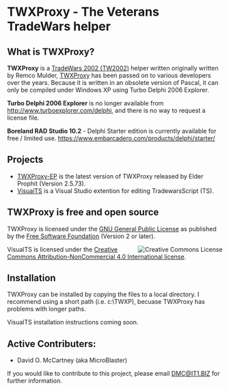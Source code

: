 # TWXProxy - The Veterans TradeWars helper
## What is TWXProxy?

**TWXProxy** is a [TradeWars 2002 (TW2002)](http://www.eisonline.com) helper written originally written by Remco Mulder, [TWXProxy](https://github.com/erikh/twxproxy) has been passed on to various developers over the years. Because it is written in an obsolete version of Pascal, it can only be compiled under Windows XP using Turbo Delphi 2006 Explorer. 

**Turbo Delphi 2006 Explorer** is no longer available from http://www.turboexplorer.com/delphi, and there is no way to request a license file.

**Boreland RAD Studio 10.2** - Delphi Starter edition is currently available for free / limited use.
https://www.embarcadero.com/products/delphi/starter/

## Projects

* [TWXProxy-EP](https://github.com/MicroBlaster/TWXProxy/tree/master/Source/TWXProxy-EP) is the latest version of TWXProxy released by Elder Prophit (Version 2.5.73).
* [VisualTS](https://github.com/MicroBlaster/TWXProxy/tree/master/Source/VisualTS) is a Visual Studio extention for editing TradewarsScript (TS).

## TWXProxy is free and open source

TWXProxy is licensed under the [GNU General Public License](https://www.gnu.org/licenses/old-licenses/gpl-2.0.en.html) as published by the [Free Software Foundation](http://www.fsf.org/) (Version 2 or later).

<a href="http://creativecommons.org/licenses/by-nc/4.0/"><img align="Right" alt="Creative Commons License" style="border-width:0" src="https://i.creativecommons.org/l/by-nc/4.0/88x31.png" /></a>

VisualTS is licensed under the [Creative Commons Attribution-NonCommercial 4.0 International license](https://creativecommons.org/licenses/by-nc/4.0/legalcode).


## Installation

TWXProxy can be installed by copying the files to a local directory. I recommend using a short path (i.e. c:\TWXP), becuase TWXProxy has problems with longer paths.

VisualTS installation instructions coming soon.

## Active Contributers:

* David O. McCartney (aka MicroBlaster)

If you would like to contribute to this project, please email DMC@IT1.BIZ for further information.
